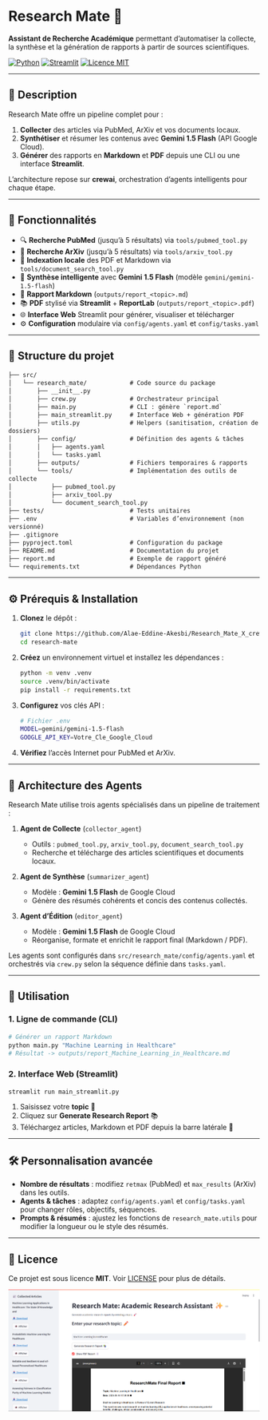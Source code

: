 # Research Mate 🚀

**Assistant de Recherche Académique** permettant d’automatiser la collecte, la synthèse et la génération de rapports à partir de sources scientifiques.

[![Python](https://img.shields.io/badge/python-3.10%2B-blue)](https://www.python.org/)
[![Streamlit](https://img.shields.io/badge/streamlit-%3E%3D1.0-green)](https://streamlit.io/)
[![Licence MIT](https://img.shields.io/badge/licence-MIT-yellow.svg)](LICENSE)

---

## 🌟 Description

Research Mate offre un pipeline complet pour :

1. **Collecter** des articles via PubMed, ArXiv et vos documents locaux.
2. **Synthétiser** et résumer les contenus avec **Gemini 1.5 Flash** (API Google Cloud).
3. **Générer** des rapports en **Markdown** et **PDF** depuis une CLI ou une interface **Streamlit**.

L’architecture repose sur **crewai**, orchestration d’agents intelligents pour chaque étape.

---

## 🔧 Fonctionnalités

* 🔍 **Recherche PubMed** (jusqu’à 5 résultats) via `tools/pubmed_tool.py`
* 📄 **Recherche ArXiv** (jusqu’à 5 résultats) via `tools/arxiv_tool.py`
* 📂 **Indexation locale** des PDF et Markdown via `tools/document_search_tool.py`
* 🤖 **Synthèse intelligente** avec **Gemini 1.5 Flash** (modèle `gemini/gemini-1.5-flash`)
* 📑 **Rapport Markdown** (`outputs/report_<topic>.md`)
* 📚 **PDF** stylisé via **Streamlit** + **ReportLab** (`outputs/report_<topic>.pdf`)
* 🌐 **Interface Web** Streamlit pour générer, visualiser et télécharger
* ⚙️ **Configuration** modulaire via `config/agents.yaml` et `config/tasks.yaml`

---

## 📂 Structure du projet

```plaintext
├── src/
│   └── research_mate/            # Code source du package
│       ├── __init__.py
│       ├── crew.py               # Orchestrateur principal
│       ├── main.py               # CLI : génère `report.md`
│       ├── main_streamlit.py     # Interface Web + génération PDF
│       ├── utils.py              # Helpers (sanitisation, création de dossiers)
│       ├── config/               # Définition des agents & tâches
│       │   ├── agents.yaml
│       │   └── tasks.yaml
│       ├── outputs/              # Fichiers temporaires & rapports
│       └── tools/                # Implémentation des outils de collecte
│           ├── pubmed_tool.py
│           ├── arxiv_tool.py
│           └── document_search_tool.py
├── tests/                        # Tests unitaires
├── .env                          # Variables d’environnement (non versionné)
├── .gitignore
├── pyproject.toml                # Configuration du package
├── README.md                     # Documentation du projet
├── report.md                     # Exemple de rapport généré
└── requirements.txt              # Dépendances Python
```

---

## ⚙️ Prérequis & Installation

1. **Clonez** le dépôt :

   ```bash
   git clone https://github.com/Alae-Eddine-Akesbi/Research_Mate_X_crewAI
   cd research-mate
   ```
2. **Créez** un environnement virtuel et installez les dépendances :

   ```bash
   python -m venv .venv
   source .venv/bin/activate
   pip install -r requirements.txt
   ```
3. **Configurez** vos clés API :

   ```bash
   # Fichier .env
   MODEL=gemini/gemini-1.5-flash
   GOOGLE_API_KEY=Votre_Cle_Google_Cloud
   ```
4. **Vérifiez** l’accès Internet pour PubMed et ArXiv.

---

## 🤖 Architecture des Agents

Research Mate utilise trois agents spécialisés dans un pipeline de traitement :

1. **Agent de Collecte** (`collector_agent`)

   * Outils : `pubmed_tool.py`, `arxiv_tool.py`, `document_search_tool.py`
   * Recherche et télécharge des articles scientifiques et documents locaux.

2. **Agent de Synthèse** (`summarizer_agent`)

   * Modèle : **Gemini 1.5 Flash** de Google Cloud
   * Génère des résumés cohérents et concis des contenus collectés.

3. **Agent d’Édition** (`editor_agent`)

   * Modèle : **Gemini 1.5 Flash** de Google Cloud
   * Réorganise, formate et enrichit le rapport final (Markdown / PDF).

Les agents sont configurés dans `src/research_mate/config/agents.yaml` et orchestrés via `crew.py` selon la séquence définie dans `tasks.yaml`.

---

## 🚀 Utilisation

### 1. Ligne de commande (CLI)

```bash
# Générer un rapport Markdown
python main.py "Machine Learning in Healthcare"
# Résultat -> outputs/report_Machine_Learning_in_Healthcare.md
```

### 2. Interface Web (Streamlit)

```bash
streamlit run main_streamlit.py
```

1. Saisissez votre **topic** 🔎
2. Cliquez sur **Generate Research Report** 📚
3. Téléchargez articles, Markdown et PDF depuis la barre latérale 📰

---

## 🛠️ Personnalisation avancée

* **Nombre de résultats** : modifiez `retmax` (PubMed) et `max_results` (ArXiv) dans les outils.
* **Agents & tâches** : adaptez `config/agents.yaml` et `config/tasks.yaml` pour changer rôles, objectifs, séquences.
* **Prompts & résumés** : ajustez les fonctions de `research_mate.utils` pour modifier la longueur ou le style des résumés.

---

## 📄 Licence

Ce projet est sous licence **MIT**. Voir [LICENSE](LICENSE) pour plus de détails.


![alt text](image.png)